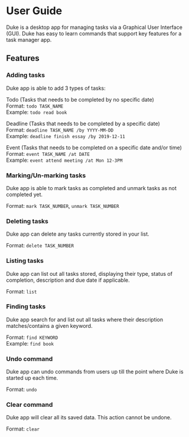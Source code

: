 # User Guide

Duke is a desktop app for managing tasks via a 
Graphical User Interface (GUI). Duke has easy to learn commands
that support key features for a task manager app. 

## Features 

### Adding tasks
Duke app is able to add 3 types of tasks:

Todo (Tasks that needs to be completed by no specific date)\
   Format: `todo TASK_NAME`\
   Example: `todo read book`


Deadline (Tasks that needs to be completed by a specific date)\
   Format: `deadline TASK_NAME /by YYYY-MM-DD`\
   Example: `deadline finish essay /by 2019-12-11`


Event (Tasks that needs to be completed on a specific date and/or time)\
   Format: `event TASK_NAME /at DATE`\
   Example: `event attend meeting /at Mon 12-3PM`
 
 
### Marking/Un-marking tasks
Duke app is able to mark tasks as completed and unmark tasks as not completed yet.

Format: `mark TASK_NUMBER`, `unmark TASK_NUMBER`

### Deleting tasks
Duke app can delete any tasks currently stored in your list.

Format: `delete TASK_NUMBER`

### Listing tasks
Duke app can list out all tasks stored, displaying their type, status of completion, description and due date if 
applicable.

Format: `list`

### Finding tasks
Duke app search for and list out all tasks where their description matches/contains a given keyword.

Format: `find KEYWORD`\
Example: `find book`

### Undo command
Duke app can undo commands from users up till the point where Duke is 
started up each time.

Format: `undo`

### Clear command
Duke app will clear all its saved data. This action cannot be undone.

Format: `clear`

